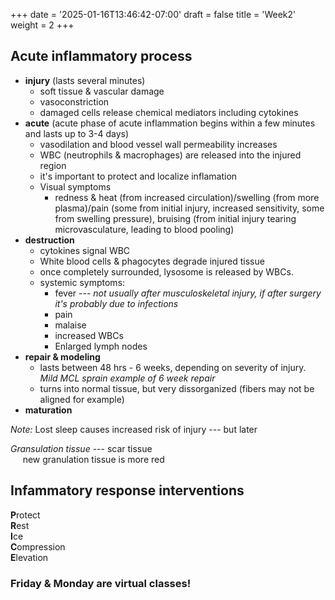 +++
date = '2025-01-16T13:46:42-07:00'
draft = false
title = 'Week2'
weight = 2
+++

## Acute inflammatory process

- **injury** (lasts several minutes)
    - soft tissue & vascular damage
    - vasoconstriction
    - damaged cells release chemical mediators including cytokines
- **acute** (acute phase of acute inflammation begins within a few minutes and lasts up to 3-4 days)
    - vasodilation and blood vessel wall permeability increases
    - WBC (neutrophils & macrophages) are released into the injured region
    - it's important to protect and localize inflamation
    - Visual symptoms
        - redness & heat (from increased circulation)/swelling (from more plasma)/pain (some from initial injury, increased sensitivity, some from swelling pressure), bruising (from initial injury tearing microvasculature, leading to blood pooling)
- **destruction**
    - cytokines signal WBC
    - White blood cells & phagocytes degrade injured tissue
    - once completely surrounded, lysosome is released by WBCs.
    - systemic symptoms:
        - fever --- *not usually after musculoskeletal injury, if after surgery it's probably due to infections*
        - pain
        - malaise
        - increased WBCs
        - Enlarged lymph nodes
- **repair & modeling**
    - lasts between 48 hrs - 6 weeks, depending on severity of injury. *Mild MCL sprain example of 6 week repair*
    - turns into normal tissue, but very dissorganized (fibers may not be aligned for example)
- **maturation**

*Note:* Lost sleep causes increased risk of injury --- but later

*Gransulation tissue* --- scar tissue  
&nbsp;&nbsp;&nbsp;&nbsp; new granulation tissue is more red

## Infammatory response interventions

**P**rotect  
**R**est  
**I**ce  
**C**ompression  
**E**levation  

### Friday & Monday are virtual classes!
